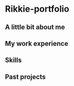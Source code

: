 # Rikkie-portfolio

## A little bit about me

## My work experience

## **Skills**

## **Past projects**
